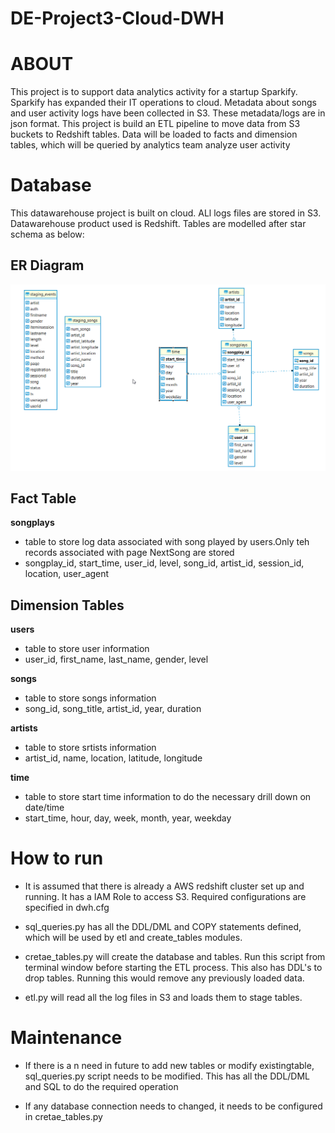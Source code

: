 # DE-Project3-Cloud-DWH

#  ABOUT
This project is to support data analytics activity for a startup Sparkify. Sparkify has expanded their IT operations to 
cloud. Metadata about songs and user activity logs have been collected in S3. These metadata/logs are in json format. 
This project is build an ETL pipeline to move data from S3 buckets to Redshift tables.
 Data will be loaded to facts and dimension tables, which will be queried by analytics team 
 analyze user activity

# Database
This datawarehouse project is built on cloud. ALl logs files are stored in S3. 
Datawarehouse product used is Redshift. 
Tables are modelled after star schema as below:

## ER Diagram
   ![Tux, the Linux mascot](er-diagram.png)

## Fact Table
**songplays**
- table to store log data associated with song played by users.Only teh records associated with page NextSong are stored
- songplay_id, start_time, user_id, level, song_id, artist_id, session_id, location, user_agent

## Dimension Tables
**users** 
- table to store user information
- user_id, first_name, last_name, gender, level

**songs** 
- table to store songs information
- song_id, song_title, artist_id, year, duration

**artists**
- table to store srtists information 
- artist_id, name, location, latitude, longitude

**time**
- table to store start time information to do the necessary drill down on date/time
- start_time, hour, day, week, month, year, weekday

# How to run

- It is assumed that there is already a AWS redshift cluster  set up and running. It has a IAM Role to access S3.
  Required configurations are specified in dwh.cfg
  
- sql_queries.py has all the DDL/DML and COPY statements defined, which will be used by etl and create_tables modules.
   
- cretae_tables.py will create the database and tables. Run this script from terminal window before
  starting the ETL process. This also has DDL's to drop tables. Running this would remove any previously loaded data.
  
- etl.py will read all the log files in S3 and loads them to stage tables.


# Maintenance
- If there is a n need in future to add new tables or modify existingtable, sql_queries.py script needs to be modified.
  This has all the DDL/DML and SQL to do the required operation

- If any database connection needs to changed, it needs to be configured in cretae_tables.py
  
